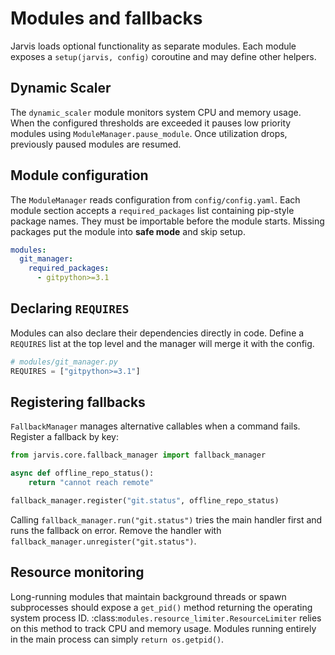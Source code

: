 # Modules and fallbacks

Jarvis loads optional functionality as separate modules. Each module exposes a
`setup(jarvis, config)` coroutine and may define other helpers.

## Dynamic Scaler

The `dynamic_scaler` module monitors system CPU and memory usage. When the
configured thresholds are exceeded it pauses low priority modules using
`ModuleManager.pause_module`. Once utilization drops, previously paused modules
are resumed.

## Module configuration

The `ModuleManager` reads configuration from `config/config.yaml`. Each module
section accepts a `required_packages` list containing pip-style package names.
They must be importable before the module starts. Missing packages put the
module into **safe mode** and skip setup.

```yaml
modules:
  git_manager:
    required_packages:
      - gitpython>=3.1
```

## Declaring `REQUIRES`

Modules can also declare their dependencies directly in code. Define a
`REQUIRES` list at the top level and the manager will merge it with the config.

```python
# modules/git_manager.py
REQUIRES = ["gitpython>=3.1"]
```

## Registering fallbacks

`FallbackManager` manages alternative callables when a command fails. Register a
fallback by key:

```python
from jarvis.core.fallback_manager import fallback_manager

async def offline_repo_status():
    return "cannot reach remote"

fallback_manager.register("git.status", offline_repo_status)
```

Calling `fallback_manager.run("git.status")` tries the main handler first and
runs the fallback on error. Remove the handler with
`fallback_manager.unregister("git.status")`.

## Resource monitoring

Long-running modules that maintain background threads or spawn subprocesses
should expose a ``get_pid()`` method returning the operating system process
ID. :class:`modules.resource_limiter.ResourceLimiter` relies on this method to
track CPU and memory usage. Modules running entirely in the main process can
simply ``return os.getpid()``.
